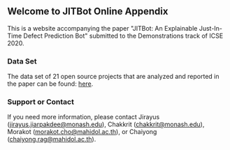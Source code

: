 ## Welcome to JITBot Online Appendix

This is a website accompanying the paper "JITBot: An Explainable Just-In-Time Defect Prediction Bot" submitted to the Demonstrations track of ICSE 2020.

### Data Set

The data set of 21 open source projects that are analyzed and reported in the paper can be found: [here](https://github.com/MUICT-SERU/JITBot-Online-Appendix/tree/master/datasets).

### Support or Contact

If you need more information, please contact Jirayus (jirayus.jiarpakdee@monash.edu), Chakkrit (chakkrit@monash.edu), Morakot (morakot.cho@mahidol.ac.th), or Chaiyong (chaiyong.rag@mahidol.ac.th).
